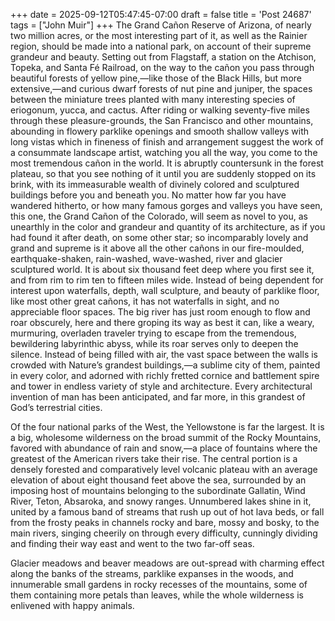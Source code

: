 +++
date = 2025-09-12T05:47:45-07:00
draft = false
title = 'Post 24687'
tags = ["John Muir"]
+++
The Grand Cañon Reserve of Arizona, of nearly two million acres, or the most interesting part of it, as well as the Rainier region, should be made into a national park, on account of their supreme grandeur and beauty. Setting out from Flagstaff, a station on the Atchison, Topeka, and Santa Fé Railroad, on the way to the cañon you pass through beautiful forests of yellow pine,—like those of the Black Hills, but more extensive,—and curious dwarf forests of nut pine and juniper, the spaces between the miniature trees planted with many interesting species of eriogonum, yucca, and cactus. After riding or walking seventy-five miles through these pleasure-grounds, the San Francisco and other mountains, abounding in flowery parklike openings and smooth shallow valleys with long vistas which in fineness of finish and arrangement suggest the work of a consummate landscape artist, watching you all the way, you come to the most tremendous cañon in the world. It is abruptly countersunk in the forest plateau, so that you see nothing of it until you are suddenly stopped on its brink, with its immeasurable wealth of divinely colored and sculptured buildings before you and beneath you. No matter how far you have wandered hitherto, or how many famous gorges and valleys you have seen, this one, the Grand Cañon of the Colorado, will seem as novel to you, as unearthly in the color and grandeur and quantity of its architecture, as if you had found it after death, on some other star; so incomparably lovely and grand and supreme is it above all the other cañons in our fire-moulded, earthquake-shaken, rain-washed, wave-washed, river and glacier sculptured world. It is about six thousand feet deep where you first see it, and from rim to rim ten to fifteen miles wide. Instead of being dependent for interest upon waterfalls, depth, wall sculpture, and beauty of parklike floor, like most other great cañons, it has not waterfalls in sight, and no appreciable floor spaces. The big river has just room enough to flow and roar obscurely, here and there groping its way as best it can, like a weary, murmuring, overladen traveler trying to escape from the tremendous, bewildering labyrinthic abyss, while its roar serves only to deepen the silence. Instead of being filled with air, the vast space between the walls is crowded with Nature’s grandest buildings,—a sublime city of them, painted in every color, and adorned with richly fretted cornice and battlement spire and tower in endless variety of style and architecture. Every architectural invention of man has been anticipated, and far more, in this grandest of God’s terrestrial cities.

Of the four national parks of the West, the Yellowstone is far the largest. It is a big, wholesome wilderness on the broad summit of the Rocky Mountains, favored with abundance of rain and snow,—a place of fountains where the greatest of the American rivers take their rise. The central portion is a densely forested and comparatively level volcanic plateau with an average elevation of about eight thousand feet above the sea, surrounded by an imposing host of mountains belonging to the subordinate Gallatin, Wind River, Teton, Absaroka, and snowy ranges. Unnumbered lakes shine in it, united by a famous band of streams that rush up out of hot lava beds, or fall from the frosty peaks in channels rocky and bare, mossy and bosky, to the main rivers, singing cheerily on through every difficulty, cunningly dividing and finding their way east and went to the two far-off seas.

Glacier meadows and beaver meadows are out-spread with charming effect along the banks of the streams, parklike expanses in the woods, and innumerable small gardens in rocky recesses of the mountains, some of them containing more petals than leaves, while the whole wilderness is enlivened with happy animals.
